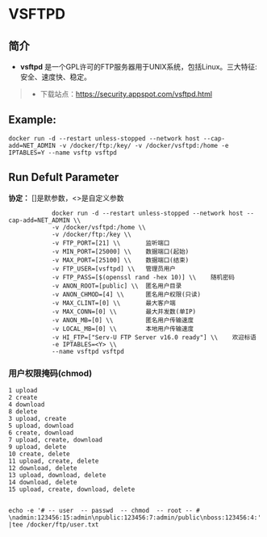 VSFTPD
===
## 简介
* **vsftpd** 是一个GPL许可的FTP服务器用于UNIX系统，包括Linux。三大特征:安全、速度快、稳定。
> * 下载站点：https://security.appspot.com/vsftpd.html


## Example:

    docker run -d --restart unless-stopped --network host --cap-add=NET_ADMIN -v /docker/ftp:/key/ -v /docker/vsftpd:/home -e IPTABLES=Y --name vsftp vsftpd


## Run Defult Parameter
**协定：** []是默参数，<>是自定义参数

				docker run -d --restart unless-stopped --network host --cap-add=NET_ADMIN \\
				-v /docker/vsftpd:/home \\
				-v /docker/ftp:/key \\
				-v FTP_PORT=[21] \\       监听端口
				-v MIN_PORT=[25000] \\    数据端口(起始)
				-v MAX_PORT=[25100] \\    数据端口(结束)
				-v FTP_USER=[vsftpd] \\   管理员用户
				-v FTP_PASS=[$(openssl rand -hex 10)] \\    随机密码
				-v ANON_ROOT=[public] \\  匿名用户目录
				-v ANON_CHMOD=[4] \\      匿名用户权限(只读)
				-v MAX_CLINT=[0] \\       最大客户端
				-v MAX_CONN=[0] \\        最大并发数(单IP)
				-v ANON_MB=[0] \\         匿名用户传输速度
				-v LOCAL_MB=[0] \\        本地用户传输速度
				-v HI_FTP=["Serv-U FTP Server v16.0 ready"] \\    欢迎标语
				-e IPTABLES=<Y> \\
				--name vsftpd vsftpd
	

### 用户权限掩码(chmod)
  
	1 upload
	2 create
	4 download
	8 delete
	3 upload, create
	5 upload, download
	6 create, download
	7 upload, create, download
	9 upload, delete
	10 create, delete
	11 upload, create, delete
	12 download, delete
	13 upload, download, delete
	14 download, delete
	15 upload, create, download, delete


	echo -e '# -- user  -- passwd  -- chmod  -- root -- # \nadmin:123456:15:admin\npublic:123456:7:admin/public\nboss:123456:4:' |tee /docker/ftp/user.txt
